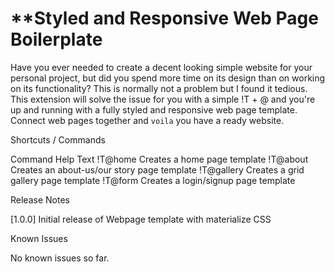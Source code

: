 # **Styled and Responsive Web Page Boilerplate

Have you ever needed to create a decent looking simple website for your personal project, but did you spend more time on its design than on working on its functionality?
This is normally not a problem but I found it tedious. This extension will solve the issue for you with a simple !T + @<page name> and you're up and running with a fully styled and responsive web page template. Connect web pages together and `voila` you have a ready website.

Shortcuts / Commands

Command            Help Text
!T@home            Creates a home page template
!T@about           Creates an about-us/our story page template
!T@gallery         Creates a grid gallery page template
!T@form            Creates a login/signup page template

Release Notes

[1.0.0]
Initial release of Webpage template with materialize CSS

Known Issues

No known issues so far.
